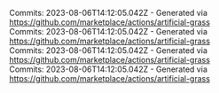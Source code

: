 Commits: 2023-08-06T14:12:05.042Z - Generated via https://github.com/marketplace/actions/artificial-grass
<br>
Commits: 2023-08-06T14:12:05.042Z - Generated via https://github.com/marketplace/actions/artificial-grass
<br>
Commits: 2023-08-06T14:12:05.042Z - Generated via https://github.com/marketplace/actions/artificial-grass
<br>
Commits: 2023-08-06T14:12:05.042Z - Generated via https://github.com/marketplace/actions/artificial-grass
<br>
